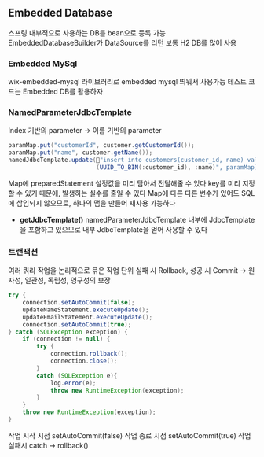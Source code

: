 ## Embedded Database
스프링 내부적으로 사용하는 DB를 bean으로 등록 가능
EmbeddedDatabaseBuilder가 DataSource를 리턴
보통 H2 DB를 많이 사용
### Embedded MySql
wix-embedded-mysql 라이브러리로 embedded mysql 띄워서 사용가능
테스트 코드는 Embedded DB를 활용하자
### NamedParameterJdbcTemplate
Index 기반의 parameter -> 이름 기반의 parameter
```java
paramMap.put("customerId", customer.getCustomerId());
paramMap.put("name", customer.getName());
namedJdbcTemplate.update("insert into customers(customer_id, name) values 
						 (UUID_TO_BIN(:customer_id), :name)", paramMap);
```
Map에 preparedStatement 설정값을 미리 담아서 전달해줄 수 있다
key를 미리 지정할 수 있기 때문에, 발생하는 실수를 줄일 수 있다
Map에 다른 다른 변수가 있어도 SQL에 삽입되지 않으므로, 하나의 맵을 만들어 재사용 가능하다
- **getJdbcTemplate()**
  namedParameterJdbcTemplate 내부에 JdbcTemplate을 포함하고 있으므로
  내부 JdbcTemplate을 얻어 사용할 수 있다
### 트랜잭션
여러 쿼리 작업을 논리적으로 묶은 작업 단위
실패 시 Rollback, 성공 시 Commit -> 원자성, 일관성, 독립성, 영구성의 보장
```java
try {
	connection.setAutoCommit(false);
	updateNameStatement.executeUpdate();
	updateEmailStatement.executeUpdate();
	connection.setAutoCommit(true);
} catch (SQLException exception) {
	if (connection != null) {
		try {
			connection.rollback();
			connection.close();
		}
		catch (SQLException e){
			log.error(e);
			throw new RuntimeException(exception);
		}
	}
	throw new RuntimeException(exception);
}
```
작업 시작 시점 setAutoCommit(false)
작업 종료 시점 setAutoCommit(true)
작업 실패시 catch -> rollback()